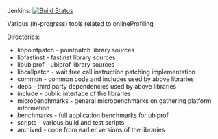 
Jenkins: [![Build Status](http://tester-lin.soic.indiana.edu:8080/buildStatus/icon?job=UbiProf_tests)](http://tester-lin.soic.indiana.edu:8080/job/UbiProf_tests/)


Various (in-progress) tools related to onlineProfiling

Directories:

 * libpointpatch - pointpatch library sources
 * libfastinst   - fastinst library sources
 * libubiprof    - ubiprof library sources
 * libcallpatch  - wait free call instruction patching implementation
 * common        - common code and includes used by above libraries
 * deps          - third party dependencies used by above libraries
 * include       - public interface of the libraries
 * microbenchmarks - general microbenchmarks on gathering platform information
 * benchmarks    - full application benchmarks for ubiprof
 * scripts       - various build and test scripts
 * archived      - code from earlier versions of the libraries
